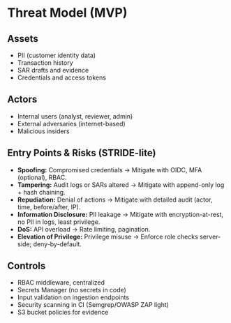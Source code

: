 # Threat Model (MVP)

## Assets
- PII (customer identity data)
- Transaction history
- SAR drafts and evidence
- Credentials and access tokens

## Actors
- Internal users (analyst, reviewer, admin)
- External adversaries (internet-based)
- Malicious insiders

## Entry Points & Risks (STRIDE-lite)
- **Spoofing:** Compromised credentials → Mitigate with OIDC, MFA (optional), RBAC.
- **Tampering:** Audit logs or SARs altered → Mitigate with append-only log + hash chaining.
- **Repudiation:** Denial of actions → Mitigate with detailed audit (actor, time, before/after, IP).
- **Information Disclosure:** PII leakage → Mitigate with encryption-at-rest, no PII in logs, least privilege.
- **DoS:** API overload → Rate limiting, pagination.
- **Elevation of Privilege:** Privilege misuse → Enforce role checks server-side; deny-by-default.

## Controls
- RBAC middleware, centralized
- Secrets Manager (no secrets in code)
- Input validation on ingestion endpoints
- Security scanning in CI (Semgrep/OWASP ZAP light)
- S3 bucket policies for evidence
